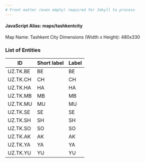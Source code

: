 ```yaml
---
# Front matter (even empty) required for Jekyll to process
---
```


#### JavaScript Alias: maps/tashkentcity

Map Name: Tashkent City
Dimensions (Width x Height): 480x330







### List of Entities

ID | Short label | Label
---|---|---|
UZ.TK.BE|BE|BE|Bektemir
UZ.TK.CH|CH|CH|Chilanzar
UZ.TK.HA|HA|HA|Hamza
UZ.TK.MB|MB|MB|Mirobod
UZ.TK.MU|MU|MU|Mirzo Ulugbek
UZ.TK.SE|SE|SE|Sergeli
UZ.TK.SH|SH|SH|Shaykhontohur
UZ.TK.SO|SO|SO|Olmazar
UZ.TK.AK|AK|AK|Uchtepa
UZ.TK.YA|YA|YA|Yakkasaray
UZ.TK.YU|YU|YU|Yunusabad